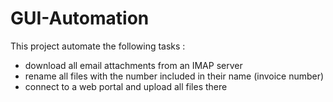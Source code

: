 # GUI-Automation

This project automate the following tasks :

- download all email attachments from an IMAP server
- rename all files with the number included in their name (invoice number)
- connect to a web portal and upload all files there
